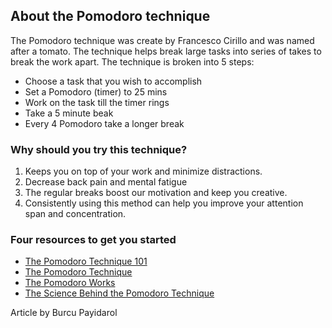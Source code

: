 ﻿## About the Pomodoro technique

The Pomodoro technique was create by Francesco Cirillo and was named after a tomato. The technique helps break large tasks into series of takes to break the work apart. The technique is broken into 5 steps:

- Choose a task that you wish to accomplish
- Set a Pomodoro (timer) to 25 mins
- Work on the task till the timer rings
- Take a 5 minute beak
- Every 4 Pomodoro take a longer break

### Why should you try this technique?

1. Keeps you on top of your work and minimize distractions. 
2. Decrease back pain and mental fatigue
3. The regular breaks boost our motivation and keep you creative.
4. Consistently using this method can help you improve your attention span and concentration.

### Four resources to get you started

- [The Pomodoro Technique 101](https://lifehacker.com/productivity-101-a-primer-to-the-pomodoro-technique-1598992730)
- [The Pomodoro Technique](https://todoist.com/productivity-methods/pomodoro-technique)
- [The Pomodoro Works](https://www.themuse.com/advice/take-it-from-someone-who-hates-productivity-hacksthe-pomodoro-technique-actually-works)
- [The Science Behind the Pomodoro Technique](https://facilethings.com/blog/en/science-behind-pomodoro-technique)

Article by Burcu Payidarol

